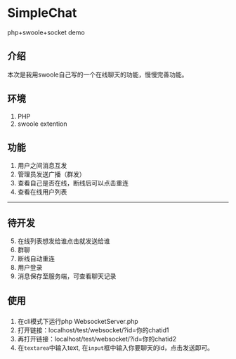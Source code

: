 # SimpleChat
php+swoole+socket demo

## 介绍
本次是我用swoole自己写的一个在线聊天的功能，慢慢完善功能。

## 环境
1. PHP
2. swoole extention

## 功能
1. 用户之间消息互发
2. 管理员发送广播（群发）
3. 查看自己是否在线，断线后可以点击重连
4. 查看在线用户列表

***

## 待开发
5. 在线列表想发给谁点击就发送给谁
6. 群聊
7. 断线自动重连
8. 用户登录
9. 消息保存至服务端，可查看聊天记录

## 使用
###  
1. 在cli模式下运行php WebsocketServer.php
2. 打开链接：localhost/test/websocket/?id=你的chatid1
3. 再打开链接：localhost/test/websocket/?id=你的chatid2
4. 在`textarea`中输入text, 在`input`框中输入你要聊天的id，点击发送即可。
